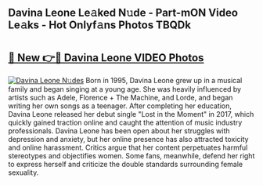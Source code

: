 ## Davina Leone Le𝚊ked N𝚞de - Part-mON Video Le𝚊ks - Hot Onlyf𝚊ns Photos TBQDk

# <h2><a href="http://ab56444.deff.icu/?id=Davina+Leone">🔗 New 👉🔴 Davina Leone VIDEO Photos</a></h2>

[![Davina Leone N𝚞des](https://i.imgur.com/rIISA9y.gif)](http://ab56444.deff.icu/?id=Davina+Leone)
Born in 1995, Davina Leone grew up in a musical family and began singing at a young age. She was heavily influenced by artists such as Adele, Florence + The Machine, and Lorde, and began writing her own songs as a teenager. After completing her education, Davina Leone released her debut single "Lost in the Moment" in 2017, which quickly gained traction online and caught the attention of music industry professionals. Davina Leone has been open about her struggles with depression and anxiety, but her online presence has also attracted toxicity and online harassment. Critics argue that her content perpetuates harmful stereotypes and objectifies women. Some fans, meanwhile, defend her right to express herself and criticize the double standards surrounding female sexuality.
